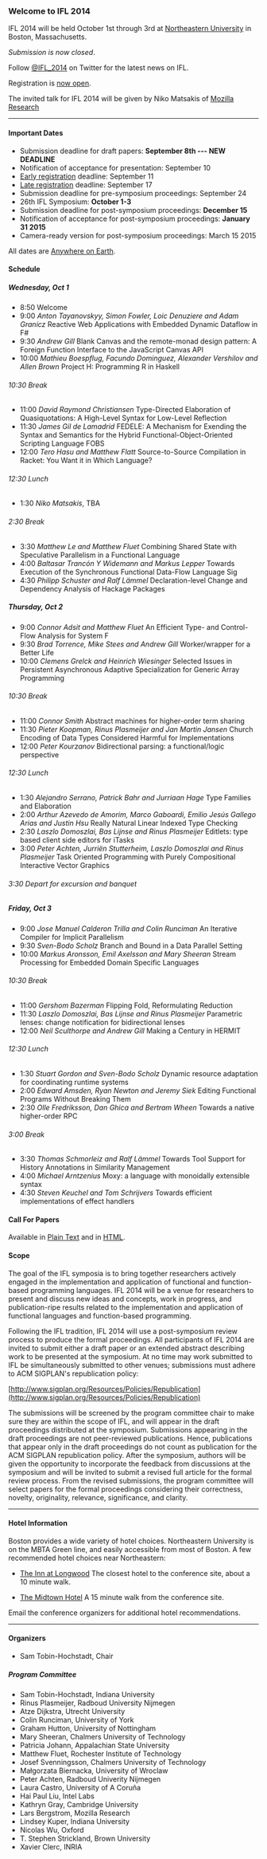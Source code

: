 ### Welcome to IFL 2014

IFL 2014 will be held October 1st through 3rd at [Northeastern University](http://www.northeastern.edu) in Boston, Massachusetts.

_Submission is now closed_.

Follow [@IFL_2014](https://twitter.com/IFL_2014) on Twitter for the latest news on IFL.

Registration is [now open](http://www.eventbrite.com/e/ifl-2014-tickets-12628406905). 

The invited talk for IFL 2014 will be given by Niko Matsakis of [Mozilla Research](https://www.mozilla.org/en-US/research/)

***

#### Important Dates

* Submission deadline for draft papers:                      **September 8th --- NEW DEADLINE**
* Notification of acceptance for presentation:               September 10
* [Early registration](http://www.eventbrite.com/e/ifl-2014-tickets-12628406905) deadline:                               September 11
* [Late registration](http://www.eventbrite.com/e/ifl-2014-tickets-12628406905) deadline:                                September 17 
* Submission deadline for pre-symposium proceedings:         September 24
* 26th IFL Symposium:                                        **October 1-3** 
* Submission deadline for post-symposium proceedings:        **December 15**
* Notification of acceptance for post-symposium proceedings: **January  31 2015**
* Camera-ready version for post-symposium proceedings:       March    15 2015 

All dates are [Anywhere on Earth](http://en.wikipedia.org/wiki/Anywhere_on_Earth).


#### Schedule

##### Wednesday, Oct 1

* 8:50 Welcome
* 9:00 _Anton Tayanovskyy, Simon Fowler, Loic Denuziere and Adam Granicz_ Reactive Web Applications with Embedded Dynamic Dataflow in F#
* 9:30 _Andrew Gill_ Blank Canvas and the remote-monad design pattern: A Foreign Function Interface to the JavaScript Canvas API
* 10:00 _Mathieu Boespflug, Facundo Dominguez, Alexander Vershilov and Allen Brown_ Project H: Programming R in Haskell

###### 10:30 Break

* 11:00 _David Raymond Christiansen_ Type-Directed Elaboration of Quasiquotations: A High-Level Syntax for Low-Level Reflection
* 11:30 _James Gil de Lamadrid_ FEDELE: A Mechanism for Exending the Syntax and Semantics for the Hybrid Functional-Object-Oriented Scripting Language FOBS
* 12:00 _Tero Hasu and Matthew Flatt_ Source-to-Source Compilation in Racket: You Want it in Which Language?

###### 12:30 Lunch

* 1:30 _Niko Matsakis_, TBA

###### 2:30 Break

* 3:30 _Matthew Le and Matthew Fluet_ Combining Shared State with Speculative Parallelism in a Functional Language
* 4:00 _Baltasar Trancón Y Widemann and Markus Lepper_ Towards Execution of the Synchronous Functional Data-Flow Language Sig
* 4:30 _Philipp Schuster and Ralf Lämmel_ Declaration-level Change and Dependency Analysis of Hackage Packages

##### Thursday, Oct 2

* 9:00  _Connor Adsit and Matthew Fluet_ An Efficient Type- and Control-Flow Analysis for System F
* 9:30     _Brad Torrence, Mike Stees and Andrew Gill_ Worker/wrapper for a Better Life
* 10:00 _Clemens Grelck and Heinrich Wiesinger_ Selected Issues in Persistent Asynchronous Adaptive Specialization for Generic Array Programming

###### 10:30 Break

* 11:00 _Connor Smith_ Abstract machines for higher-order term sharing
* 11:30 _Pieter Koopman, Rinus Plasmeijer and Jan Martin Jansen_ Church Encoding of Data Types Considered Harmful for Implementations
* 12:00 _Peter Kourzanov_ Bidirectional parsing: a functional/logic perspective


###### 12:30 Lunch

* 1:30 _Alejandro Serrano, Patrick Bahr and Jurriaan Hage_ Type Families and Elaboration
* 2:00 _Arthur Azevedo de Amorim, Marco Gaboardi, Emilio Jesús Gallego Arias and Justin Hsu_ Really Natural Linear Indexed Type Checking
* 2:30   _Laszlo Domoszlai, Bas Lijnse and Rinus Plasmeijer_ Editlets: type based client side editors for iTasks
* 3:00  _Peter Achten, Jurriën Stutterheim, Laszlo Domoszlai and Rinus Plasmeijer_ Task Oriented Programming with Purely Compositional Interactive Vector Graphics


###### 3:30 Depart for excursion and banquet

##### Friday, Oct 3

* 9:00 _Jose Manuel Calderon Trilla and Colin Runciman_ An Iterative Compiler for Implicit Parallelism
* 9:30 _Sven-Bodo Scholz_ Branch and Bound in a Data Parallel Setting
* 10:00 _Markus Aronsson, Emil Axelsson and Mary Sheeran_ Stream Processing for Embedded Domain Specific Languages

###### 10:30 Break

* 11:00 _Gershom Bazerman_ Flipping Fold, Reformulating Reduction
* 11:30 _Laszlo Domoszlai, Bas Lijnse and Rinus Plasmeijer_ Parametric lenses: change notification for bidirectional lenses
* 12:00 _Neil Sculthorpe and Andrew Gill_ Making a Century in HERMIT


###### 12:30 Lunch

* 1:30 _Stuart Gordon and Sven-Bodo Scholz_ Dynamic resource adaptation for coordinating runtime systems
* 2:00 _Edward Amsden, Ryan Newton and Jeremy Siek_ Editing Functional Programs Without Breaking Them
* 2:30 _Olle Fredriksson, Dan Ghica and Bertram Wheen_ Towards a native higher-order RPC

###### 3:00 Break

* 3:30 _Thomas Schmorleiz and Ralf Lämmel_ Towards Tool Support for History Annotations in Similarity Management
* 4:00 _Michael Arntzenius_ Moxy: a language with monoidally extensible syntax
* 4:30 _Steven Keuchel and Tom Schrijvers_ Towards efficient implementations of effect handlers



#### Call For Papers

Available in [Plain Text](http://ifl2014.github.io/CFP.txt) and in
[HTML](http://ifl2014.github.io/CFP.html).


#### Scope

The goal of the IFL symposia is to bring together researchers actively
engaged in the implementation and application of functional and
function-based programming languages.  IFL 2014 will be a venue for
researchers to present and discuss new ideas and concepts, work in
progress, and publication-ripe results related to the implementation
and application of functional languages and function-based
programming.

Following the IFL tradition, IFL 2014 will use a post-symposium review
process to produce the formal proceedings. All participants of IFL
2014 are invited to submit either a draft paper or an extended
abstract describing work to be presented at the symposium. At no time
may work submitted to IFL be simultaneously submitted to other venues;
submissions must adhere to ACM SIGPLAN's republication policy:

[http://www.sigplan.org/Resources/Policies/Republication](http://www.sigplan.org/Resources/Policies/Republication)

The submissions will be screened by the program committee chair to
make sure they are within the scope of IFL, and will appear in the
draft proceedings distributed at the symposium. Submissions appearing
in the draft proceedings are not peer-reviewed publications. Hence,
publications that appear only in the draft proceedings do not count as
publication for the ACM SIGPLAN republication policy. After the
symposium, authors will be given the opportunity to incorporate the
feedback from discussions at the symposium and will be invited to
submit a revised full article for the formal review process. From the
revised submissions, the program committee will select papers for the
formal proceedings considering their correctness, novelty,
originality, relevance, significance, and clarity.

***

#### Hotel Information

Boston provides a wide variety of hotel choices. Northeastern University is on the MBTA Green line, and easily accessible from most of Boston. A few recommended hotel choices near Northeastern:

* [The Inn at Longwood](http://www.innatlongwood.com/) The closest hotel to the conference site, about a 10 minute walk.

* [The Midtown Hotel](http://www.midtownhotel.com/) A 15 minute walk from the conference site.

Email the conference organizers for additional hotel recommendations.

***

#### Organizers

* Sam Tobin-Hochstadt, Chair

##### Program Committee

* Sam Tobin-Hochstadt, Indiana University
* Rinus Plasmeijer, Radboud University Nijmegen
* Atze Dijkstra, Utrecht University
* Colin Runciman, University of York
* Graham Hutton, University of Nottingham
* Mary Sheeran, Chalmers University of Technology
* Patricia Johann, Appalachian State University
* Matthew Fluet, Rochester Institute of Technology
* Josef Svenningsson, Chalmers University of Technology
* Małgorzata Biernacka, University of Wroclaw
* Peter Achten, Radboud Univerity Nijmegen
* Laura Castro, University of A Coruña
* Hai Paul Liu, Intel Labs
* Kathryn Gray, Cambridge University
* Lars Bergstrom, Mozilla Research
* Lindsey Kuper, Indiana University
* Nicolas Wu, Oxford
* T. Stephen Strickland, Brown University
* Xavier Clerc, INRIA
